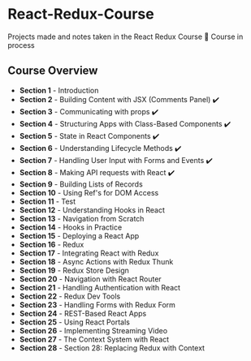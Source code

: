 # React-Redux-Course

Projects made and notes taken in the React Redux Course
🔨 Course in process

## Course Overview

-   **Section 1** - Introduction
-   **Section 2** - Building Content with JSX (Comments Panel) ✔️
-   **Section 3** - Communicating with props ✔️
-   **Section 4** - Structuring Apps with Class-Based Components ✔️
-   **Section 5** - State in React Components ✔️
-   **Section 6** - Understanding Lifecycle Methods ✔️
-   **Section 7** - Handling User Input with Forms and Events ✔️
-   **Section 8** - Making API requests with React ✔️
-   **Section 9** - Building Lists of Records
-   **Section 10** - Using Ref's for DOM Access
-   **Section 11** - Test
-   **Section 12** - Understanding Hooks in React
-   **Section 13** - Navigation from Scratch
-   **Section 14** - Hooks in Practice
-   **Section 15** - Deploying a React App
-   **Section 16** - Redux
-   **Section 17** - Integrating React with Redux
-   **Section 18** - Async Actions with Redux Thunk
-   **Section 19** - Redux Store Design
-   **Section 20** - Navigation with React Router
-   **Section 21** - Handling Authentication with React
-   **Section 22** - Redux Dev Tools
-   **Section 23** - Handling Forms with Redux Form
-   **Section 24** - REST-Based React Apps
-   **Section 25** - Using React Portals
-   **Section 26** - Implementing Streaming Video
-   **Section 27** - The Context System with React
-   **Section 28** - Section 28: Replacing Redux with Context
